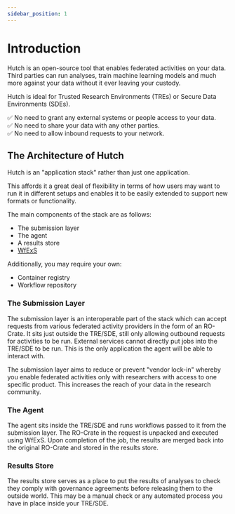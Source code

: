 ```yaml
---
sidebar_position: 1
---
```


# Introduction

Hutch is an open-source tool that enables federated activities on your data. Third parties can run analyses, train machine learning models and much more against your data without it ever leaving your custody.

Hutch is ideal for Trusted Research Environments (TREs) or Secure Data Environments (SDEs).

✅ No need to grant any external systems or people access to your data.<br />
✅ No need to share your data with any other parties.<br />
✅ No need to allow inbound requests to your network.

## The Architecture of Hutch

Hutch is an "application stack" rather than just one application.

This affords it a great deal of flexibility in terms of how users may want to run it in different setups and enables it to be easily extended to support new formats or functionality.

The main components of the stack are as follows:
- The submission layer
- The agent
- A results store
- [WfExS](https://github.com/inab/WfExS-backend)

Additionally, you may require your own:
- Container registry
- Workflow repository

### The Submission Layer

The submission layer is an interoperable part of the stack which can accept requests from various federated activity providers in the form of an RO-Crate. It sits just outside the TRE/SDE, still only allowing outbound requests for activities to be run. External services cannot directly put jobs into the TRE/SDE to be run. This is the only application the agent will be able to interact with.

The submission layer aims to reduce or prevent "vendor lock-in" whereby you enable federated activities only with researchers with access to one specific product. This increases the reach of your data in the research community.

### The Agent

The agent sits inside the TRE/SDE and runs workflows passed to it from the submission layer. The RO-Crate in the request is unpacked and executed using WfExS. Upon completion of the job, the results are merged back into the original RO-Crate and stored in the results store.

### Results Store

The results store serves as a place to put the results of analyses to check they comply with governance agreements before releasing them to the outside world. This may be a manual check or any automated process you have in place inside your TRE/SDE.
